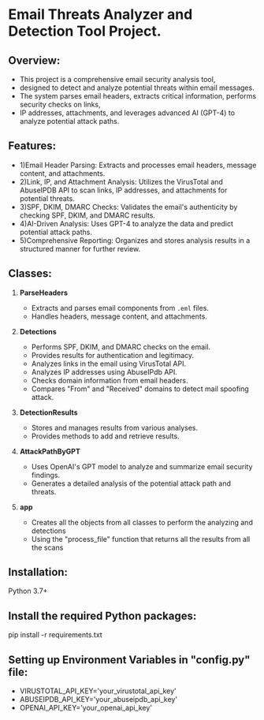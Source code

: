 # Email Threats Analyzer and Detection Tool Project.

## Overview:
 - This project is a comprehensive email security analysis tool,
 - designed to detect and analyze potential threats within email messages. 
 - The system parses email headers, extracts critical information, performs security checks on links, 
 - IP addresses, attachments, and leverages advanced AI (GPT-4) to analyze potential attack paths.

## Features:
 - 1)Email Header Parsing: Extracts and processes email headers, message content, and attachments.
 - 2)Link, IP, and Attachment Analysis: Utilizes the VirusTotal and AbuseIPDB API to scan links, IP addresses, and attachments for potential threats.
 - 3)SPF, DKIM, DMARC Checks: Validates the email's authenticity by checking SPF, DKIM, and DMARC results.
 - 4)AI-Driven Analysis: Uses GPT-4 to analyze the data and predict potential attack paths.
 - 5)Comprehensive Reporting: Organizes and stores analysis results in a structured manner for further review.

## Classes:

1. **ParseHeaders**
   - Extracts and parses email components from `.eml` files.
   - Handles headers, message content, and attachments.

2. **Detections**
   - Performs SPF, DKIM, and DMARC checks on the email.
   - Provides results for authentication and legitimacy.
   - Analyzes links in the email using VirusTotal API.
   - Analyzes IP addresses using AbuseIPdb API.
   - Checks domain information from email headers.
   - Compares "From" and "Received" domains to detect mail spoofing attack.


3. **DetectionResults**
   - Stores and manages results from various analyses.
   - Provides methods to add and retrieve results.

4. **AttackPathByGPT**
   - Uses OpenAI's GPT model to analyze and summarize email security findings.
   - Generates a detailed analysis of the potential attack path and threats.

5. **app**
   - Creates all the objects from all classes to perform the analyzing and detections
   - Using the "process_file" function that returns all the results from all the scans 


## Installation:
Python 3.7+

## Install the required Python packages:
pip install -r requirements.txt

## Setting up Environment Variables in "config.py" file:
 - VIRUSTOTAL_API_KEY='your_virustotal_api_key'
 - ABUSEIPDB_API_KEY='your_abuseipdb_api_key'
 - OPENAI_API_KEY='your_openai_api_key'

